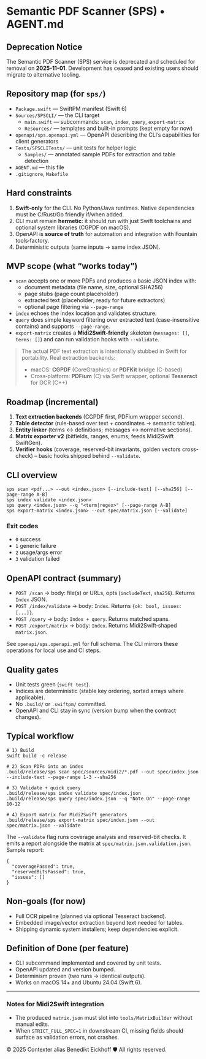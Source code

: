 # Semantic PDF Scanner (SPS) • AGENT.md

## Deprecation Notice
The Semantic PDF Scanner (SPS) service is deprecated and scheduled for removal on **2025-11-01**. Development has ceased and existing users should migrate to alternative tooling.

## Repository map (for `sps/`)
- `Package.swift` — SwiftPM manifest (Swift 6)
- `Sources/SPSCLI/` — the CLI target
  - `main.swift` — subcommands: `scan`, `index`, `query`, `export-matrix`
  - `Resources/` — templates and built-in prompts (kept empty for now)
- `openapi/sps.openapi.yml` — OpenAPI describing the CLI’s capabilities for client generators
- `Tests/SPSCLITests/` — unit tests for helper logic
  - `Samples/` — annotated sample PDFs for extraction and table detection
- `AGENT.md` — this file
- `.gitignore`, `Makefile`

## Hard constraints
1. **Swift-only** for the CLI. No Python/Java runtimes. Native dependencies must be C/Rust/Go friendly if/when added.
2. CLI must remain **hermetic**: it should run with just Swift toolchains and optional system libraries (CGPDF on macOS).
3. OpenAPI is **source of truth** for automation and integration with Fountain tools‑factory.
4. Deterministic outputs (same inputs → same index JSON).

## MVP scope (what “works today”)
- `scan` accepts one or more PDFs and produces a basic JSON index with:
  - document metadata (file name, size, optional SHA256)
  - page stubs (page count placeholder)
  - extracted text (placeholder; ready for future extractors)
  - optional page filtering via `--page-range`
- `index` echoes the index location and validates structure.
- `query` does simple keyword filtering over extracted text (case-insensitive contains) and supports `--page-range`.
- `export-matrix` creates a **Midi2Swift-friendly** skeleton (`messages: []`, `terms: []`) and can run validation hooks with `--validate`.

> The actual PDF text extraction is intentionally stubbed in Swift for portability. Real extraction backends:
> - macOS: **CGPDF** (CoreGraphics) or **PDFKit** bridge (C-based)
> - Cross‑platform: **PDFium** (C) via Swift wrapper, optional **Tesseract** for OCR (C++)

## Roadmap (incremental)
1. **Text extraction backends** (CGPDF first, PDFium wrapper second).
2. **Table detector** (rule-based over text + coordinates → semantic tables).
3. **Entity linker** (terms ↔ definitions; messages ↔ normative sections).
4. **Matrix exporter v2** (bitfields, ranges, enums; feeds Midi2Swift SwiftGen).
5. **Verifier hooks** (coverage, reserved-bit invariants, golden vectors cross-check) – basic hooks shipped behind `--validate`.

## CLI overview
```
sps scan <pdf...> --out <index.json> [--include-text] [--sha256] [--page-range A-B]
sps index validate <index.json>
sps query <index.json> --q "<term|regex>" [--page-range A-B]
sps export-matrix <index.json> --out spec/matrix.json [--validate]
```

### Exit codes
- `0` success
- `1` generic failure
- `2` usage/args error
- `3` validation failed

## OpenAPI contract (summary)
- `POST /scan` → body: file(s) or URLs, opts (`includeText`, `sha256`). Returns `Index` JSON.
- `POST /index/validate` → body: `Index`. Returns `{ok: bool, issues:[...]}`.
- `POST /query` → body: `Index + query`. Returns matched spans.
- `POST /export/matrix` → body: `Index`. Returns Midi2Swift‑shaped `matrix.json`.

See `openapi/sps.openapi.yml` for full schema. The CLI mirrors these operations for local use and CI steps.

## Quality gates
- Unit tests green (`swift test`).
- Indices are deterministic (stable key ordering, sorted arrays where applicable).
- No `.build/` or `.swiftpm/` committed.
- OpenAPI and CLI stay in sync (version bump when the contract changes).

## Typical workflow
```
# 1) Build
swift build -c release

# 2) Scan PDFs into an index
.build/release/sps scan spec/sources/midi2/*.pdf --out spec/index.json --include-text --page-range 1-3 --sha256

# 3) Validate + quick query
.build/release/sps index validate spec/index.json
.build/release/sps query spec/index.json --q "Note On" --page-range 10-12

# 4) Export matrix for Midi2Swift generators
.build/release/sps export-matrix spec/index.json --out spec/matrix.json --validate
```

The `--validate` flag runs coverage analysis and reserved-bit checks.
It emits a report alongside the matrix at `spec/matrix.json.validation.json`.
Sample report:

```
{
  "coveragePassed": true,
  "reservedBitsPassed": true,
  "issues": []
}
```

## Non-goals (for now)
- Full OCR pipeline (planned via optional Tesseract backend).
- Embedded image/vector extraction beyond text needed for tables.
- Shipping dynamic system installers; keep dependencies explicit.

## Definition of Done (per feature)
- CLI subcommand implemented and covered by unit tests.
- OpenAPI updated and version bumped.
- Determinism proven (two runs → identical outputs).
- Works on macOS 14+ and Ubuntu 24.04 (Swift 6).

---

### Notes for Midi2Swift integration
- The produced `matrix.json` must slot into `tools/MatrixBuilder` without manual edits.
- When `STRICT_FULL_SPEC=1` in downstream CI, missing fields should surface as validation errors, not crashes.

© 2025 Contexter alias Benedikt Eickhoff 🛡️ All rights reserved.
